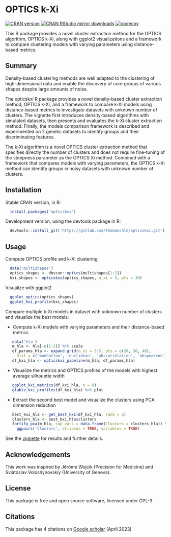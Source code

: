# OPTICS k-Xi

[![CRAN version](http://www.r-pkg.org/badges/version/opticskxi)](https://cran.r-project.org/package=opticskxi)
[![CRAN RStudio mirror downloads](http://cranlogs.r-pkg.org/badges/opticskxi)](https://cran.r-project.org/package=opticskxi)
[![codecov](https://codecov.io/gh/ThomasChln/opticskxi/branch/master/graph/badge.svg?token=cG0cbdvvOB)](https://codecov.io/gh/ThomasChln/opticskxi)

This R package provides a novel cluster extraction method for the OPTICS algorithm, OPTICS k-Xi, along with ggplot2 visualizations and a framework to compare clustering models with varying parameters using distance-based metrics.

## Summary

Density-based clustering methods are well adapted to the clustering of high-dimensional data and enable the discovery of core groups of various shapes despite large amounts of noise.

The opticskxi R package provides a novel density-based cluster extraction method, OPTICS k-Xi, and a framework to compare k-Xi models using distance-based metrics to investigate datasets with unknown number of clusters. The vignette first introduces density-based algorithms with simulated datasets, then presents and evaluates the k-Xi cluster extraction method. Finally, the models comparison framework is described and experimented on 2 genetic datasets to identify groups and their discriminating features.

The k-Xi algorithm is a novel OPTICS cluster extraction method that specifies directly the number of clusters and does not require fine-tuning of the steepness parameter as the OPTICS Xi method. Combined with a framework that compares models with varying parameters, the OPTICS k-Xi method can identify groups in noisy datasets with unknown number of clusters.

## Installation

Stable CRAN version, in R:

```r
  install.packages('opticskxi')
```

Development version, using the devtools package in R:

```r
  devtools::install_git('https://gitlab.com/thomaschln/opticskxi.git')
```

## Usage

Compute OPTICS profile and k-Xi clustering

```r
  data('multishapes')
  optics_shapes <- dbscan::optics(multishapes[1:2])
  kxi_shapes <- opticskxi(optics_shapes, n_xi = 5, pts = 30)
```

Visualize with ggplot2

```r
  ggplot_optics(optics_shapes)
  ggplot_kxi_profile(kxi_shapes)
```

Compare multiple k-Xi models in dataset with unknown number of clusters and visualize the best models:

* Compute k-Xi models with varying parameters and their distance-based metrics

```r
   data('hla')
   m_hla <- hla[-c(1:2)] %>% scale
   df_params_hla <- expand.grid(n_xi = 3:5, pts = c(20, 30, 40),
     dist = c('manhattan', 'euclidean', 'abscorrelation', 'abspearson'))
   df_kxi_hla <- opticskxi_pipeline(m_hla, df_params_hla)
```

* Visualize the metrics and OPTICS profiles of the models with highest average silhouette width

```r
   ggplot_kxi_metrics(df_kxi_hla, n = 8)
   gtable_kxi_profiles(df_kxi_hla) %>% plot
```

* Extract the second best model and visualize the clusters using PCA dimension reduction

```r
   best_kxi_hla <- get_best_kxi(df_kxi_hla, rank = 2)
   clusters_hla <- best_kxi_hla$clusters
   fortify_pca(m_hla, sup_vars = data.frame(Clusters = clusters_hla)) %>%
     ggpairs('Clusters', ellipses = TRUE, variables = TRUE)
```

See the [vignette](https://cran.r-project.org/web/packages/opticskxi/vignettes/opticskxi.pdf) for results and further details.

## Acknowledgements

This work was inspired by Jérôme Wojcik (Precision for Medicine) and Sviatoslav Voloshynovskiy (University of Geneva).

## License

This package is free and open source software, licensed under GPL-3.

## Citations

This package has 4 citations on [Google scholar](https://scholar.google.com/scholar?oi=bibs&hl=en&cites=16168867266574784239&as_sdt=5) (April 2023)
